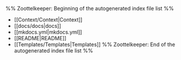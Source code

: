 %% Zoottelkeeper: Beginning of the autogenerated index file list  %%
-  [[Context/Context|Context]]
-  [[docs/docs|docs]]
-  [[mkdocs.yml|mkdocs.yml]]
-  [[README|README]]
-  [[Templates/Templates|Templates]]
%% Zoottelkeeper: End of the autogenerated index file list  %%
